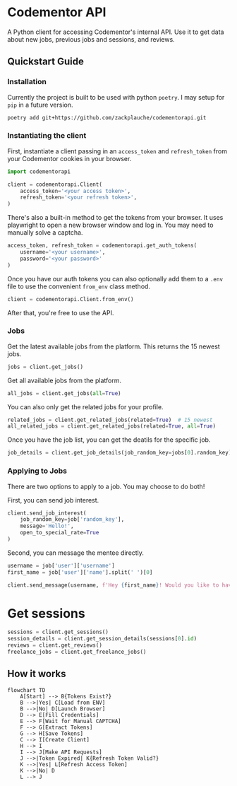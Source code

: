 # Codementor API

A Python client for accessing Codementor's internal API. Use it to get data about new jobs, previous jobs and sessions, and reviews.

## Quickstart Guide

### Installation

Currently the project is built to be used with python `poetry`. I may setup for `pip` in a future version.

```bash
poetry add git+https://github.com/zackplauche/codementorapi.git
```

### Instantiating the client

First, instantiate a client passing in an `access_token` and `refresh_token` from your Codementor cookies in your browser.

```python
import codementorapi

client = codementorapi.Client(
    access_token='<your access token>',
    refresh_token='<your refresh token>',
)
```

There's also a built-in method to get the tokens from your browser. It uses playwright to open a new browser window and log in. You may need to manually solve a captcha.

```python
access_token, refresh_token = codementorapi.get_auth_tokens(
    username='<your username>', 
    password='<your password>'
)
```

Once you have our auth tokens you can also optionally add them to a `.env` file to use the convenient `from_env` class method.

```python
client = codementorapi.Client.from_env()
```

After that, you're free to use the API.

### Jobs

Get the latest available jobs from the platform. This returns the 15 newest jobs.

```python
jobs = client.get_jobs()
```

Get all available jobs from the platform.

```python
all_jobs = client.get_jobs(all=True)
```

You can also only get the related jobs for your profile.

```python
related_jobs = client.get_related_jobs(related=True)  # 15 newest
all_related_jobs = client.get_related_jobs(related=True, all=True)
```

Once you have the job list, you can get the deatils for the specific job.

```python
job_details = client.get_job_details(job_random_key=jobs[0].random_key)
```

### Applying to Jobs

There are two options to apply to a job. You may choose to do both!

First, you can send job interest.
```python
client.send_job_interest(
    job_random_key=job['random_key'], 
    message='Hello!', 
    open_to_special_rate=True
)
```

Second, you can message the mentee directly.

```python
username = job['user']['username']
first_name = job['user']['name'].split(' ')[0]

client.send_message(username, f'Hey {first_name}! Would you like to have a call?')
```

# Get sessions

```python
sessions = client.get_sessions()
session_details = client.get_session_details(sessions[0].id)
reviews = client.get_reviews()
freelance_jobs = client.get_freelance_jobs()
```

## How it works

```mermaid
flowchart TD
    A[Start] --> B{Tokens Exist?}
    B -->|Yes| C[Load from ENV]
    B -->|No| D[Launch Browser]
    D --> E[Fill Credentials]
    E --> F[Wait for Manual CAPTCHA]
    F --> G[Extract Tokens]
    G --> H[Save Tokens]
    C --> I[Create Client]
    H --> I
    I --> J[Make API Requests]
    J -->|Token Expired| K{Refresh Token Valid?}
    K -->|Yes| L[Refresh Access Token]
    K -->|No| D
    L --> J
```